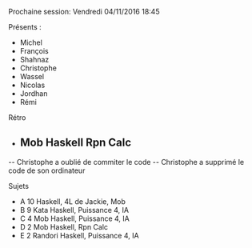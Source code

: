 Prochaine session: Vendredi 04/11/2016 18:45 

Présents :
- Michel
- François
- Shahnaz
- Christophe
- Wassel
- Nicolas
- Jordhan
- Rémi

Rétro 
- Mob Haskell Rpn Calc
    - 
-- Christophe a oublié de commiter le code
-- Christophe a supprimé le code de son ordinateur


Sujets
- A 10 Haskell, 4L de Jackie, Mob 
- B 9 Kata Haskell, Puissance 4, IA
- C 4 Mob Haskell, Puissance 4, IA
- D 2 Mob Haskell, Rpn Calc 
- E 2 Randori Haskell, Puissance 4, IA

